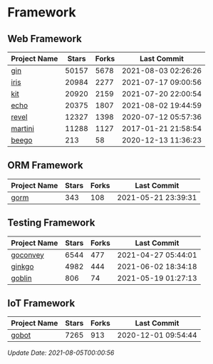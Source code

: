 # Framework

## Web Framework
| Project Name | Stars | Forks | Last Commit |
| ------------ | ----- | ----- | ----------- |
| [gin](https://github.com/gin-gonic/gin) | 50157 | 5678 | 2021-08-03 02:26:26 |
| [iris](https://github.com/kataras/iris) | 20984 | 2277 | 2021-07-17 09:00:56 |
| [kit](https://github.com/go-kit/kit) | 20920 | 2159 | 2021-07-20 22:00:54 |
| [echo](https://github.com/labstack/echo) | 20375 | 1807 | 2021-08-02 19:44:59 |
| [revel](https://github.com/revel/revel) | 12327 | 1398 | 2020-07-12 05:57:36 |
| [martini](https://github.com/go-martini/martini) | 11288 | 1127 | 2017-01-21 21:58:54 |
| [beego](https://github.com/astaxie/beego) | 213 | 58 | 2020-12-13 11:36:23 |

## ORM Framework
| Project Name | Stars | Forks | Last Commit |
| ------------ | ----- | ----- | ----------- |
| [gorm](https://github.com/jinzhu/gorm) | 343 | 108 | 2021-05-21 23:39:31 |

## Testing Framework
| Project Name | Stars | Forks | Last Commit |
| ------------ | ----- | ----- | ----------- |
| [goconvey](https://github.com/smartystreets/goconvey) | 6544 | 477 | 2021-04-27 05:44:01 |
| [ginkgo](https://github.com/onsi/ginkgo) | 4982 | 444 | 2021-06-02 18:34:18 |
| [goblin](https://github.com/franela/goblin) | 806 | 74 | 2021-05-19 01:27:13 |

## IoT Framework
| Project Name | Stars | Forks | Last Commit |
| ------------ | ----- | ----- | ----------- |
| [gobot](https://github.com/hybridgroup/gobot) | 7265 | 913 | 2020-12-01 09:54:44 |

*Update Date: 2021-08-05T00:00:56*